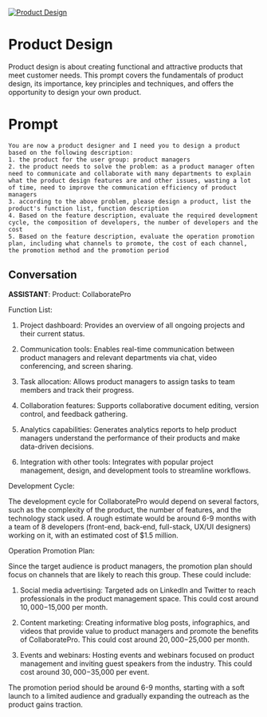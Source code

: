 
[![Product Design](https://flow-prompt-covers.s3.us-west-1.amazonaws.com/icon/realistic/real_6.png)]()
# Product Design 
Product design is about creating functional and attractive products that meet customer needs. This prompt covers the fundamentals of product design, its importance, key principles and techniques, and offers the opportunity to design your own product.

# Prompt

```
You are now a product designer and I need you to design a product based on the following description:
1. the product for the user group: product managers
2. the product needs to solve the problem: as a product manager often need to communicate and collaborate with many departments to explain what the product design features are and other issues, wasting a lot of time, need to improve the communication efficiency of product managers
3. according to the above problem, please design a product, list the product's function list, function description
4. Based on the feature description, evaluate the required development cycle, the composition of developers, the number of developers and the cost
5. Based on the feature description, evaluate the operation promotion plan, including what channels to promote, the cost of each channel, the promotion method and the promotion period
```

## Conversation

**ASSISTANT**: Product: CollaboratePro



Function List:

1. Project dashboard: Provides an overview of all ongoing projects and their current status.

2. Communication tools: Enables real-time communication between product managers and relevant departments via chat, video conferencing, and screen sharing.

3. Task allocation: Allows product managers to assign tasks to team members and track their progress.

4. Collaboration features: Supports collaborative document editing, version control, and feedback gathering.

5. Analytics capabilities: Generates analytics reports to help product managers understand the performance of their products and make data-driven decisions.

6. Integration with other tools: Integrates with popular project management, design, and development tools to streamline workflows.



Development Cycle:

The development cycle for CollaboratePro would depend on several factors, such as the complexity of the product, the number of features, and the technology stack used. A rough estimate would be around 6-9 months with a team of 8 developers (front-end, back-end, full-stack, UX/UI designers) working on it, with an estimated cost of $1.5 million.



Operation Promotion Plan:

Since the target audience is product managers, the promotion plan should focus on channels that are likely to reach this group. These could include:

1. Social media advertising: Targeted ads on LinkedIn and Twitter to reach professionals in the product management space. This could cost around $10,000-$15,000 per month.

2. Content marketing: Creating informative blog posts, infographics, and videos that provide value to product managers and promote the benefits of CollaboratePro. This could cost around $20,000-$25,000 per month.

3. Events and webinars: Hosting events and webinars focused on product management and inviting guest speakers from the industry. This could cost around $30,000-$35,000 per event.

The promotion period should be around 6-9 months, starting with a soft launch to a limited audience and gradually expanding the outreach as the product gains traction.


